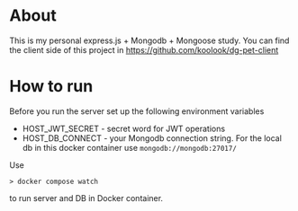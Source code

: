 # About

This is my personal express.js + Mongodb + Mongoose study.
You can find the client side of this project in https://github.com/koolook/dg-pet-client 

# How to run

Before you run the server set up the following environment variables

 - HOST_JWT_SECRET - secret word for JWT operations
 - HOST_DB_CONNECT - your Mongodb connection string. For the local db in this docker container use `mongodb://mongodb:27017/`  

Use
```
> docker compose watch
``` 
to run server and DB in Docker container.
